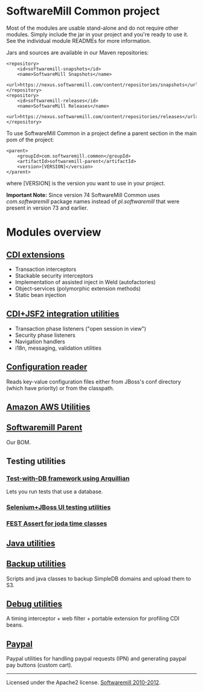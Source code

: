 # SoftwareMill Common project

Most of the modules are usable stand-alone and do not require other modules. Simply include the jar in your
project and you're ready to use it. See the individual module READMEs for more information.

Jars and sources are available in our Maven repositories:

    <repository>
        <id>softwaremill-snapshots</id>
        <name>SoftwareMill Snapshots</name>
        <url>https://nexus.softwaremill.com/content/repositories/snapshots</url>
    </repository>
    <repository>
        <id>softwaremill-releases</id>
        <name>SoftwareMill Releases</name>
        <url>https://nexus.softwaremill.com/content/repositories/releases</url>
    </repository>

To use SoftwareMill Common in a project define a parent section in the main pom of the project:

    <parent>
        <groupId>com.softwaremill.common</groupId>
        <artifactId>softwaremill-parent</artifactId>
        <version>[VERSION]</version>
    </parent>

where [VERSION] is the version you want to use in your project.

**Important Note:** Since version 74 SoftwareMill Common uses *com.softwaremill* package names instead of *pl.softwaremill* that were present in version 73 and earlier.

# Modules overview

## [CDI extensions](/softwaremill-cdi/)

* Transaction interceptors
* Stackable security interceptors
* Implementation of assisted inject in Weld (autofactories)
* Object-services (polymorphic extension methods)
* Static bean injection

## [CDI+JSF2 integration utilities](/softwaremill-faces/)

* Transaction phase listeners ("open session in view")
* Security phase listeners
* Navigation handlers
* i18n, messaging, validation utilities

## [Configuration reader](/softwaremill-conf/)

Reads key-value configuration files either from JBoss's conf directory (which have priority) or from the classpath. 

## [Amazon AWS Utilities](/softwaremill-sqs/)

## [Softwaremill Parent](/softwaremill-parent/)

Our BOM.

## Testing utilities

### [Test-with-DB framework using Arquillian](/softwaremill-test/softwaremill-test-db)

Lets you run tests that use a database.

### [Selenium+JBoss UI testing utilities](/softwaremill-test/softwaremill-test-ui-web/)

### [FEST Assert for joda time classes](/softwaremill-test/softwaremill-test-util/)

## [Java utilities](/softwaremill-util/)

## [Backup utilities](/softwaremill-backup/)

Scripts and java classes to backup SimpleDB domains and upload them to S3.

## [Debug utilities](/softwaremill-debug/)

A timing interceptor + web filter + portable extension for profiling CDI beans.

## [Paypal](/softwaremill-paypal/)

Paypal utilities for handling paypal requests (IPN) and generating paypal pay buttons (custom cart).

---

Licensed under the Apache2 license. [Softwaremill 2010-2012](http://softwaremill.com/).
